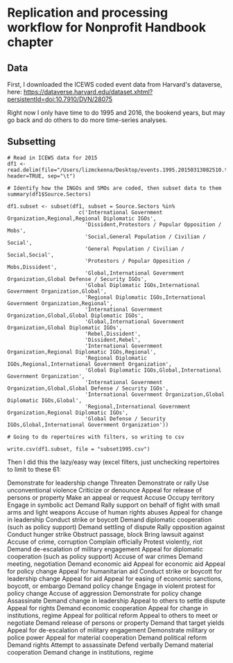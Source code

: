 # Replication and processing workflow for Nonprofit Handbook chapter

## Data
First, I downloaded the ICEWS coded event data from Harvard's dataverse, here:
https://dataverse.harvard.edu/dataset.xhtml?persistentId=doi:10.7910/DVN/28075

Right now I only have time to do 1995 and 2016, the bookend years, but may go back and do others to do more time-series analyses.


## Subsetting


```
# Read in ICEWS data for 2015
df1 <- read.delim(file="/Users/lizmckenna/Desktop/events.1995.20150313082510.tab", header=TRUE, sep="\t")

# Identify how the INGOs and SMOs are coded, then subset data to them
summary(df1$Source.Sectors)

df1.subset <- subset(df1, subset = Source.Sectors %in% 
                       c('International Government Organization,Regional,Regional Diplomatic IGOs',
                         'Dissident,Protestors / Popular Opposition / Mobs',
                         'Social,General Population / Civilian / Social',
                         'General Population / Civilian / Social,Social',
                         'Protestors / Popular Opposition / Mobs,Dissident',
                         'Global,International Government Organization,Global Defense / Security IGOs',
                         'Global Diplomatic IGOs,International Government Organization,Global',
                         'Regional Diplomatic IGOs,International Government Organization,Regional',
                         'International Government Organization,Global,Global Diplomatic IGOs',
                         'Global,International Government Organization,Global Diplomatic IGOs',
                         'Rebel,Dissident',
                         'Dissident,Rebel',
                         'International Government Organization,Regional Diplomatic IGOs,Regional',
                         'Regional Diplomatic IGOs,Regional,International Government Organization',
                         'Global Diplomatic IGOs,Global,International Government Organization',
                         'International Government Organization,Global,Global Defense / Security IGOs',
                         'International Government Organization,Global Diplomatic IGOs,Global',
                         'Regional,International Government Organization,Regional Diplomatic IGOs',
                         'Global Defense / Security IGOs,Global,International Government Organization'))

# Going to do repertoires with filters, so writing to csv

write.csv(df1.subset, file = "subset1995.csv")

```

Then I did this the lazy/easy way (excel filters, just unchecking repertoires to limit to these 61:

Demonstrate for leadership change
Threaten
Demonstrate or rally
Use unconventional violence
Criticize or denounce
Appeal for release of persons or property
Make an appeal or request
Accuse
Occupy territory
Engage in symbolic act
Demand
Rally support on behalf of
fight with small arms and light weapons
Accuse of human rights abuses
Appeal for change in leadership
Conduct strike or boycott
Demand diplomatic cooperation (such as policy support)
Demand settling of dispute
Rally opposition against
Conduct hunger strike
Obstruct passage, block
Bring lawsuit against
Accuse of crime, corruption
Complain officially
Protest violently, riot
Demand de-escalation of military engagement
Appeal for diplomatic cooperation (such as policy support)
Accuse of war crimes
Demand meeting, negotiation
Demand economic aid
Appeal for economic aid
Appeal for policy change
Appeal for humanitarian aid
Conduct strike or boycott for leadership change
Appeal for aid
Appeal for easing of economic sanctions, boycott, or embargo
Demand policy change
Engage in violent protest for policy change
Accuse of aggression
Demonstrate for policy change
Assassinate
Demand change in leadership
Appeal to others to settle dispute
Appeal for rights
Demand economic cooperation
Appeal for change in institutions, regime
Appeal for political reform
Appeal to others to meet or negotiate
Demand release of persons or property
Demand that target yields
Appeal for de-escalation of military engagement
Demonstrate military or police power
Appeal for material cooperation
Demand political reform
Demand rights
Attempt to assassinate
Defend verbally
Demand material cooperation
Demand change in institutions, regime
